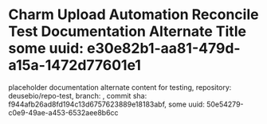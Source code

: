 # Charm Upload Automation Reconcile Test Documentation Alternate Title some uuid: e30e82b1-aa81-479d-a15a-1472d77601e1
 placeholder documentation alternate content for testing,  repository: deusebio/repo-test,  branch: ,  commit sha: f944afb26ad8fd194c13d6757623889e18183abf,  some uuid: 50e54279-c0e9-49ae-a453-6532aee8b6cc